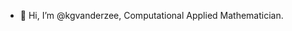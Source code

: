 - 👋 Hi, I’m @kgvanderzee, Computational Applied Mathematician.

<!---
kgvanderzee/kgvanderzee is a ✨ special ✨ repository because its `README.md` (this file) appears on your GitHub profile.
You can click the Preview link to take a look at your changes.
--->
